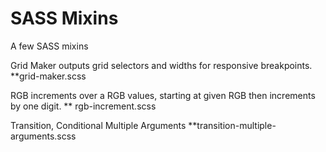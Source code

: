 # SASS Mixins

A few SASS mixins

Grid Maker outputs grid selectors and widths for responsive breakpoints.
**grid-maker.scss


RGB increments over a RGB values, starting at given RGB then increments by one digit.
** rgb-increment.scss


Transition, Conditional Multiple Arguments
**transition-multiple-arguments.scss
